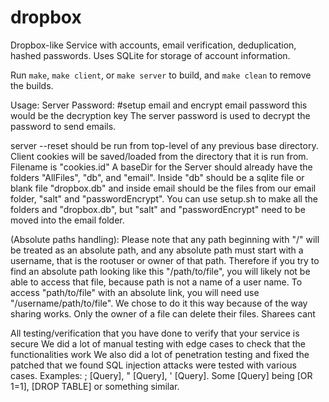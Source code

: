 # dropbox

Dropbox-like Service with accounts, email verification, deduplication, hashed passwords. Uses SQLite for storage of account information.

Run `make`, `make client`, or `make server` to build, and `make clean` to remove the builds.

Usage:
Server Password: #setup email and encrypt email password this would be the decryption key
The server password is used to decrypt the password to send emails.

server --reset should be run from top-level of any previous base directory.
Client cookies will be saved/loaded from the directory that it is run from. Filename is "cookies.id"
A baseDir for the Server should already have the folders "AllFiles", "db", and "email". Inside "db" should be a sqlite file or blank file "dropbox.db" and inside email should be the files from our email folder, "salt" and "passwordEncrypt". You can use setup.sh to make all the folders and "dropbox.db", but "salt" and "passwordEncrypt" need to be moved into the email folder.

(Absolute paths handling): Please note that any path beginning with "/" will be treated as an absolute path, and any absolute path must start with a username, that is the rootuser or owner of that path. Therefore if you try to find an absolute path looking like this "/path/to/file", you will likely not be able to access that file, because path is not a name of a user name. To access "path/to/file" with an absolute link, you will need use "/username/path/to/file". We chose to do it this way because of the way sharing works.
Only the owner of a file can delete their files. Sharees cant

All testing/verification that you have done to verify that your service is secure
We did a lot of manual testing with edge cases to check that the functionalities work
We also did a lot of penetration testing and fixed the patched that we found
SQL injection attacks were tested with various cases. Examples: ; [Query], " [Query], ' [Query]. Some [Query] being [OR 1=1], [DROP TABLE] or something similar.

